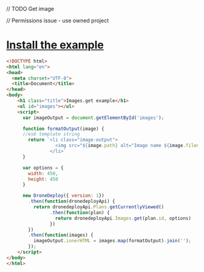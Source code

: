 // TODO Get image

// Permissions issue - use owned project

# [Install the example](https://www.dronedeploy.com/app2/applications/589b5452c256798c1c4cd1c1/install "Install the example application.")

```html
<!DOCTYPE html>
<html lang="en">
<head>
  <meta charset="UTF-8">
  <title>Document</title>
</head>
<body>
    <h1 class="title">Images.get example</h1>
    <ul id="images"></ul>
    <script>
      var imageOutput = document.getElementById('images');

      function formatOutput(image) {
      //es6 template string
        return `<li class="image-output">
                  <img src="${image.path} alt="Image name ${image.filename}" />
                </li>`
      }

      var options = {
        width: 450,
        height: 450
      }

      new DroneDeploy({ version: 1})
        .then(function(dronedeployApi) {
          return dronedeployApi.Plans.getCurrentlyViewed()
                .then(function(plan) {
                  return dronedeployApi.Images.get(plan.id, options)
                })
        })
        .then(function(images) {
          imageOutput.innerHTML = images.map(formatOutput).join('');
        });
    </script>
</body>
</html>
```



